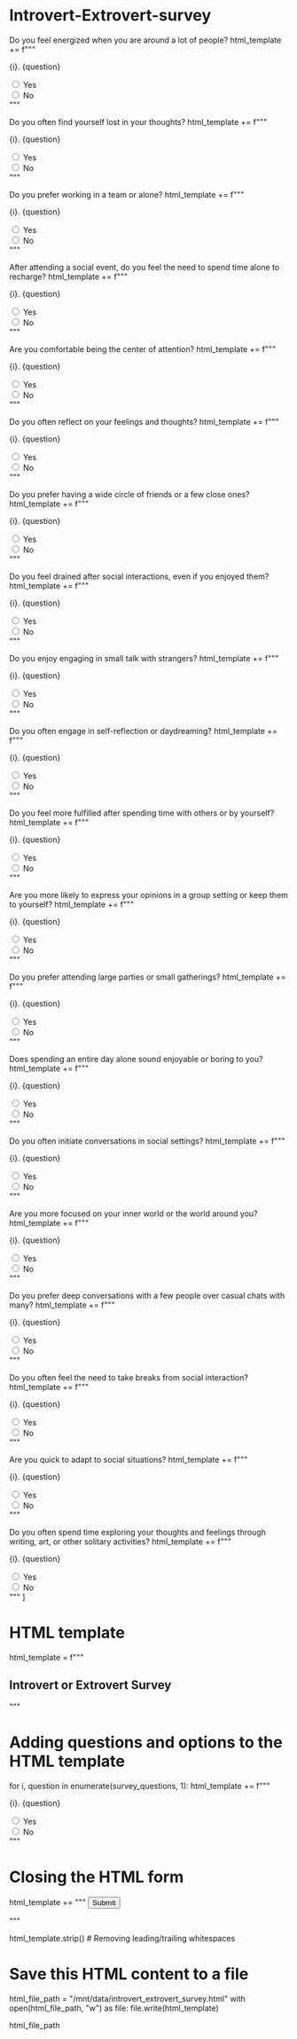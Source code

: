 # Introvert-Extrovert-survey


Do you feel energized when you are around a lot of people?
 html_template += f"""
    <p>{i}. {question}</p>
    <input type="radio" id="yes{i}" name="question{i}" value="yes">
    <label for="yes{i}">Yes</label><br>
    <input type="radio" id="no{i}" name="question{i}" value="no">
    <label for="no{i}">No</label><br>
    """

Do you often find yourself lost in your thoughts?
 html_template += f"""
    <p>{i}. {question}</p>
    <input type="radio" id="yes{i}" name="question{i}" value="yes">
    <label for="yes{i}">Yes</label><br>
    <input type="radio" id="no{i}" name="question{i}" value="no">
    <label for="no{i}">No</label><br>
    """

Do you prefer working in a team or alone?
 html_template += f"""
    <p>{i}. {question}</p>
    <input type="radio" id="yes{i}" name="question{i}" value="yes">
    <label for="yes{i}">Yes</label><br>
    <input type="radio" id="no{i}" name="question{i}" value="no">
    <label for="no{i}">No</label><br>
    """

After attending a social event, do you feel the need to spend time alone to recharge?
 html_template += f"""
    <p>{i}. {question}</p>
    <input type="radio" id="yes{i}" name="question{i}" value="yes">
    <label for="yes{i}">Yes</label><br>
    <input type="radio" id="no{i}" name="question{i}" value="no">
    <label for="no{i}">No</label><br>
    """

Are you comfortable being the center of attention?
 html_template += f"""
    <p>{i}. {question}</p>
    <input type="radio" id="yes{i}" name="question{i}" value="yes">
    <label for="yes{i}">Yes</label><br>
    <input type="radio" id="no{i}" name="question{i}" value="no">
    <label for="no{i}">No</label><br>
    """

Do you often reflect on your feelings and thoughts?
 html_template += f"""
    <p>{i}. {question}</p>
    <input type="radio" id="yes{i}" name="question{i}" value="yes">
    <label for="yes{i}">Yes</label><br>
    <input type="radio" id="no{i}" name="question{i}" value="no">
    <label for="no{i}">No</label><br>
    """

Do you prefer having a wide circle of friends or a few close ones?
 html_template += f"""
    <p>{i}. {question}</p>
    <input type="radio" id="yes{i}" name="question{i}" value="yes">
    <label for="yes{i}">Yes</label><br>
    <input type="radio" id="no{i}" name="question{i}" value="no">
    <label for="no{i}">No</label><br>
    """

Do you feel drained after social interactions, even if you enjoyed them?
 html_template += f"""
    <p>{i}. {question}</p>
    <input type="radio" id="yes{i}" name="question{i}" value="yes">
    <label for="yes{i}">Yes</label><br>
    <input type="radio" id="no{i}" name="question{i}" value="no">
    <label for="no{i}">No</label><br>
    """

Do you enjoy engaging in small talk with strangers?
 html_template += f"""
    <p>{i}. {question}</p>
    <input type="radio" id="yes{i}" name="question{i}" value="yes">
    <label for="yes{i}">Yes</label><br>
    <input type="radio" id="no{i}" name="question{i}" value="no">
    <label for="no{i}">No</label><br>
    """

Do you often engage in self-reflection or daydreaming? html_template += f"""
    <p>{i}. {question}</p>
    <input type="radio" id="yes{i}" name="question{i}" value="yes">
    <label for="yes{i}">Yes</label><br>
    <input type="radio" id="no{i}" name="question{i}" value="no">
    <label for="no{i}">No</label><br>
    """

Do you feel more fulfilled after spending time with others or by yourself?
 html_template += f"""
    <p>{i}. {question}</p>
    <input type="radio" id="yes{i}" name="question{i}" value="yes">
    <label for="yes{i}">Yes</label><br>
    <input type="radio" id="no{i}" name="question{i}" value="no">
    <label for="no{i}">No</label><br>
    """

Are you more likely to express your opinions in a group setting or keep them to yourself?
 html_template += f"""
    <p>{i}. {question}</p>
    <input type="radio" id="yes{i}" name="question{i}" value="yes">
    <label for="yes{i}">Yes</label><br>
    <input type="radio" id="no{i}" name="question{i}" value="no">
    <label for="no{i}">No</label><br>
    """

Do you prefer attending large parties or small gatherings?
 html_template += f"""
    <p>{i}. {question}</p>
    <input type="radio" id="yes{i}" name="question{i}" value="yes">
    <label for="yes{i}">Yes</label><br>
    <input type="radio" id="no{i}" name="question{i}" value="no">
    <label for="no{i}">No</label><br>
    """

Does spending an entire day alone sound enjoyable or boring to you?
 html_template += f"""
    <p>{i}. {question}</p>
    <input type="radio" id="yes{i}" name="question{i}" value="yes">
    <label for="yes{i}">Yes</label><br>
    <input type="radio" id="no{i}" name="question{i}" value="no">
    <label for="no{i}">No</label><br>
    """

Do you often initiate conversations in social settings?
 html_template += f"""
    <p>{i}. {question}</p>
    <input type="radio" id="yes{i}" name="question{i}" value="yes">
    <label for="yes{i}">Yes</label><br>
    <input type="radio" id="no{i}" name="question{i}" value="no">
    <label for="no{i}">No</label><br>
    """

Are you more focused on your inner world or the world around you? html_template += f"""
    <p>{i}. {question}</p>
    <input type="radio" id="yes{i}" name="question{i}" value="yes">
    <label for="yes{i}">Yes</label><br>
    <input type="radio" id="no{i}" name="question{i}" value="no">
    <label for="no{i}">No</label><br>
    """

Do you prefer deep conversations with a few people over casual chats with many? html_template += f"""
    <p>{i}. {question}</p>
    <input type="radio" id="yes{i}" name="question{i}" value="yes">
    <label for="yes{i}">Yes</label><br>
    <input type="radio" id="no{i}" name="question{i}" value="no">
    <label for="no{i}">No</label><br>
    """

Do you often feel the need to take breaks from social interaction?
 html_template += f"""
    <p>{i}. {question}</p>
    <input type="radio" id="yes{i}" name="question{i}" value="yes">
    <label for="yes{i}">Yes</label><br>
    <input type="radio" id="no{i}" name="question{i}" value="no">
    <label for="no{i}">No</label><br>
    """

Are you quick to adapt to social situations?
 html_template += f"""
    <p>{i}. {question}</p>
    <input type="radio" id="yes{i}" name="question{i}" value="yes">
    <label for="yes{i}">Yes</label><br>
    <input type="radio" id="no{i}" name="question{i}" value="no">
    <label for="no{i}">No</label><br>
    """

Do you often spend time exploring your thoughts and feelings through writing, art, or other solitary activities?
 html_template += f"""
    <p>{i}. {question}</p>
    <input type="radio" id="yes{i}" name="question{i}" value="yes">
    <label for="yes{i}">Yes</label><br>
    <input type="radio" id="no{i}" name="question{i}" value="no">
    <label for="no{i}">No</label><br>
    """
]

# HTML template
html_template = f"""
<!DOCTYPE html>
<html>
<head>
<title>Introvert or Extrovert Survey</title>
</head>
<body>
<h2>Introvert or Extrovert Survey</h2>
<form action="SUBMIT_LINK" method="post">
"""

# Adding questions and options to the HTML template
for i, question in enumerate(survey_questions, 1):
    html_template += f"""
    <p>{i}. {question}</p>
    <input type="radio" id="yes{i}" name="question{i}" value="yes">
    <label for="yes{i}">Yes</label><br>
    <input type="radio" id="no{i}" name="question{i}" value="no">
    <label for="no{i}">No</label><br>
    """

# Closing the HTML form
html_template += """
<input type="submit" value="Submit">
</form>
</body>
</html>
"""

html_template.strip()  # Removing leading/trailing whitespaces

# Save this HTML content to a file
html_file_path = "/mnt/data/introvert_extrovert_survey.html"
with open(html_file_path, "w") as file:
    file.write(html_template)

html_file_path
